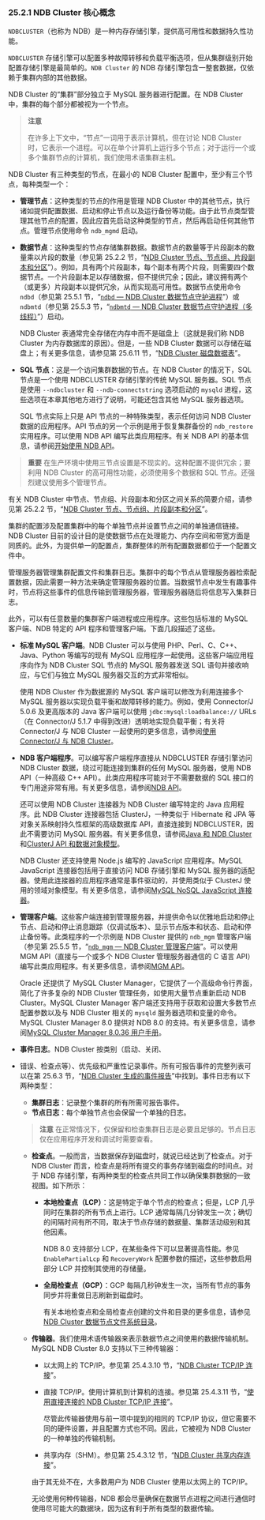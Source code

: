 ### 25.2.1 NDB Cluster 核心概念

`NDBCLUSTER`（也称为 NDB）是一种内存存储引擎，提供高可用性和数据持久性功能。

`NDBCLUSTER` 存储引擎可以配置多种故障转移和负载平衡选项，但从集群级别开始配置存储引擎是最简单的。`NDB Cluster` 的 NDB 存储引擎包含一整套数据，仅依赖于集群内部的其他数据。

NDB Cluster 的“集群”部分独立于 MySQL 服务器进行配置。在 NDB Cluster 中，集群的每个部分都被视为一个节点。

> **注意**
>
> 在许多上下文中，“节点”一词用于表示计算机，但在讨论 NDB Cluster 时，它表示一个进程。可以在单个计算机上运行多个节点；对于运行一个或多个集群节点的计算机，我们使用术语集群主机。

NDB Cluster 有三种类型的节点，在最小的 NDB Cluster 配置中，至少有三个节点，每种类型一个：

- **管理节点**：这种类型的节点的作用是管理 NDB Cluster 中的其他节点，执行诸如提供配置数据、启动和停止节点以及运行备份等功能。由于此节点类型管理其他节点的配置，因此应首先启动这种类型的节点，然后再启动任何其他节点。管理节点使用命令 `ndb_mgmd` 启动。

- **数据节点**：这种类型的节点存储集群数据。数据节点的数量等于片段副本的数量乘以片段的数量（参见第 25.2.2 节，“[NDB Cluster 节点、节点组、片段副本和分区](#ndb-cluster-nodes-node-groups-fragment-replicas-and-partitions)”）。例如，具有两个片段副本，每个副本有两个片段，则需要四个数据节点。一个片段副本足以存储数据，但不提供冗余；因此，建议拥有两个（或更多）片段副本以提供冗余，从而实现高可用性。数据节点使用命令 `ndbd`（参见第 25.5.1 节，“[`ndbd` — NDB Cluster 数据节点守护进程](#ndbd-the-ndb-cluster-data-node-daemon)”）或 `ndbmtd`（参见第 25.5.3 节，“[`ndbmtd` — NDB Cluster 数据节点守护进程（多线程）](#ndbmtd-the-ndb-cluster-data-node-daemon-multi-threaded)”）启动。

  NDB Cluster 表通常完全存储在内存中而不是磁盘上（这就是我们称 NDB Cluster 为内存数据库的原因）。但是，一些 NDB Cluster 数据可以存储在磁盘上；有关更多信息，请参见第 25.6.11 节，“[NDB Cluster 磁盘数据表](#ndb-cluster-disk-data-tables)”。

- **SQL 节点**：这是一个访问集群数据的节点。在 NDB Cluster 的情况下，SQL 节点是一个使用 NDBCLUSTER 存储引擎的传统 MySQL 服务器。SQL 节点是使用 `--ndbcluster` 和 `--ndb-connectstring` 选项启动的 `mysqld` 进程，这些选项在本章其他地方进行了说明，可能还包含其他 MySQL 服务器选项。

  SQL 节点实际上只是 API 节点的一种特殊类型，表示任何访问 NDB Cluster 数据的应用程序。API 节点的另一个示例是用于恢复集群备份的 `ndb_restore` 实用程序。可以使用 NDB API 编写此类应用程序。有关 NDB API 的基本信息，请参阅[开始使用 NDB API](#getting-started-with-the-ndb-api)。

> **重要**
> 在生产环境中使用三节点设置是不现实的。这种配置不提供冗余；要利用 NDB Cluster 的高可用性功能，必须使用多个数据和 SQL 节点。还强烈建议使用多个管理节点。

有关 NDB Cluster 中节点、节点组、片段副本和分区之间关系的简要介绍，请参见第 25.2.2 节，“[NDB Cluster 节点、节点组、片段副本和分区](#ndb-cluster-nodes-node-groups-fragment-replicas-and-partitions)”。

集群的配置涉及配置集群中的每个单独节点并设置节点之间的单独通信链接。NDB Cluster 目前的设计目的是使数据节点在处理能力、内存空间和带宽方面是同质的。此外，为提供单一的配置点，集群整体的所有配置数据都位于一个配置文件中。

管理服务器管理集群配置文件和集群日志。集群中的每个节点从管理服务器检索配置数据，因此需要一种方法来确定管理服务器的位置。当数据节点中发生有趣事件时，节点将这些事件的信息传输到管理服务器，管理服务器随后将信息写入集群日志。

此外，可以有任意数量的集群客户端进程或应用程序。这些包括标准的 MySQL 客户端、NDB 特定的 API 程序和管理客户端。下面几段描述了这些。

- **标准 MySQL 客户端**。NDB Cluster 可以与使用 PHP、Perl、C、C++、Java、Python 等编写的现有 MySQL 应用程序一起使用。这些客户端应用程序向作为 NDB Cluster SQL 节点的 MySQL 服务器发送 SQL 语句并接收响应，与它们与独立 MySQL 服务器交互的方式非常相似。

  使用 NDB Cluster 作为数据源的 MySQL 客户端可以修改为利用连接多个 MySQL 服务器以实现负载平衡和故障转移的能力。例如，使用 Connector/J 5.0.6 及更高版本的 Java 客户端可以使用 `jdbc:mysql:loadbalance://` URLs（在 Connector/J 5.1.7 中得到改进）透明地实现负载平衡；有关将 Connector/J 与 NDB Cluster 一起使用的更多信息，请参阅[使用 Connector/J 与 NDB Cluster](#using-connector-j-with-ndb-cluster)。

- **NDB 客户端程序**。可以编写客户端程序直接从 NDBCLUSTER 存储引擎访问 NDB Cluster 数据，绕过可能连接到集群的任何 MySQL 服务器，使用 NDB API（一种高级 C++ API）。此类应用程序可能对于不需要数据的 SQL 接口的专门用途非常有用。有关更多信息，请参阅[NDB API](#the-ndb-api)。

  还可以使用 NDB Cluster 连接器为 NDB Cluster 编写特定的 Java 应用程序。此 NDB Cluster 连接器包括 ClusterJ，一种类似于 Hibernate 和 JPA 等对象关系映射持久性框架的高级数据库 API，直接连接到 NDBCLUSTER，因此不需要访问 MySQL 服务器。有关更多信息，请参阅[Java 和 NDB Cluster](#java-and-ndb-cluster)和[ClusterJ API 和数据对象模型](#the-clusterj-api-and-data-object-model)。

  NDB Cluster 还支持使用 Node.js 编写的 JavaScript 应用程序。MySQL JavaScript 连接器包括用于直接访问 NDB 存储引擎和 MySQL 服务器的适配器。使用此连接器的应用程序通常是事件驱动的，并使用类似于 ClusterJ 使用的领域对象模型。有关更多信息，请参阅[MySQL NoSQL JavaScript 连接器](#mysql-nosql-connector-for-javascript)。

- **管理客户端**。这些客户端连接到管理服务器，并提供命令以优雅地启动和停止节点、启动和停止消息跟踪（仅调试版本）、显示节点版本和状态、启动和停止备份等。此类程序的一个示例是 NDB Cluster 提供的 `ndb_mgm` 管理客户端（参见第 25.5.5 节，“[`ndb_mgm` — NDB Cluster 管理客户端](#ndb_mgm-the-ndb-cluster-management-client)”。可以使用 MGM API（直接与一个或多个 NDB Cluster 管理服务器通信的 C 语言 API）编写此类应用程序。有关更多信息，请参阅[MGM API](#the-mgm-api)。

  Oracle 还提供了 MySQL Cluster Manager，它提供了一个高级命令行界面，简化了许多复杂的 NDB Cluster 管理任务，如使用大量节点重新启动 NDB Cluster。MySQL Cluster Manager 客户端还支持用于获取和设置大多数节点配置参数以及与 NDB Cluster 相关的 `mysqld` 服务器选项和变量的命令。MySQL Cluster Manager 8.0 提供对 NDB 8.0 的支持。有关更多信息，请参阅[MySQL Cluster Manager 8.0.36 用户手册](#mysql-cluster-manager-8-0-36-user-manual)。

- **事件日志**。NDB Cluster 按类别（启动、关闭、

- 错误、检查点等）、优先级和严重性记录事件。所有可报告事件的完整列表可以在第 25.6.3 节，“[NDB Cluster 生成的事件报告](#event-reports-generated-in-ndb-cluster)”中找到。事件日志有以下两种类型：

    - **集群日志**：记录整个集群的所有所需可报告事件。
    - **节点日志**：每个单独节点也会保留一个单独的日志。

    > **注意**
    > 在正常情况下，仅保留和检查集群日志是必要且足够的。节点日志仅在应用程序开发和调试时需要查看。

  - **检查点**。一般而言，当数据保存到磁盘时，就说已经达到了检查点。对于 NDB Cluster 而言，检查点是将所有提交的事务存储到磁盘的时间点。对于 NDB 存储引擎，有两种类型的检查点共同工作以确保集群数据的一致视图。如下所示：

    - **本地检查点（LCP）**：这是特定于单个节点的检查点；但是，LCP 几乎同时在集群的所有节点上进行。LCP 通常每隔几分钟发生一次；确切的间隔时间有所不同，取决于节点存储的数据量、集群活动级别和其他因素。

      NDB 8.0 支持部分 LCP，在某些条件下可以显著提高性能。参见 `EnablePartialLcp` 和 `RecoveryWork` 配置参数的描述，这些参数启用部分 LCP 并控制其使用的存储量。

    - **全局检查点（GCP）**：GCP 每隔几秒钟发生一次，当所有节点的事务同步并将重做日志刷新到磁盘时。

      有关本地检查点和全局检查点创建的文件和目录的更多信息，请参见[NDB Cluster 数据节点文件系统目录](#ndb-cluster-data-node-file-system-directory)。

  - **传输器**。我们使用术语传输器来表示数据节点之间使用的数据传输机制。MySQL NDB Cluster 8.0 支持以下三种传输器：

    - 以太网上的 TCP/IP。参见第 25.4.3.10 节，“[NDB Cluster TCP/IP 连接](#ndb-cluster-tcp-ip-connections)”。
    - 直接 TCP/IP。使用计算机到计算机的连接。参见第 25.4.3.11 节，“[使用直接连接的 NDB Cluster TCP/IP 连接](#ndb-cluster-tcp-ip-connections-using-direct-connections)”。

      尽管此传输器使用与前一项中提到的相同的 TCP/IP 协议，但它需要不同的硬件设置，并且配置方式也不同。因此，它被视为 NDB Cluster 的一种单独的传输机制。

    - 共享内存（SHM）。参见第 25.4.3.12 节，“[NDB Cluster 共享内存连接](#ndb-cluster-shared-memory-connections)”。

    由于其无处不在，大多数用户为 NDB Cluster 使用以太网上的 TCP/IP。

    无论使用何种传输器，NDB 都会尽量确保在数据节点进程之间进行通信时使用尽可能大的数据块，因为这有利于所有类型的数据传输。